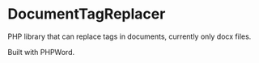 # DocumentTagReplacer

PHP library that can replace tags in documents, currently only docx files. 

Built with PHPWord.
